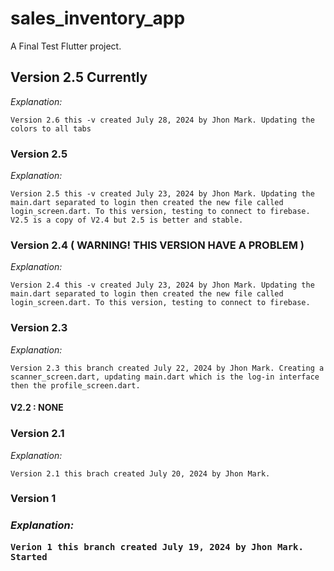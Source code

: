 # sales_inventory_app

A Final Test Flutter project.


## Version 2.5 Currently 

<i>Explanation:</i> 

    Version 2.6 this -v created July 28, 2024 by Jhon Mark. Updating the colors to all tabs

### Version 2.5

<i>Explanation:</i> 

    Version 2.5 this -v created July 23, 2024 by Jhon Mark. Updating the main.dart separated to login then created the new file called login_screen.dart. To this version, testing to connect to firebase. V2.5 is a copy of V2.4 but 2.5 is better and stable. 



### Version 2.4 ( WARNING! THIS VERSION HAVE A PROBLEM ) 
<i>Explanation:</i> 

    Version 2.4 this -v created July 23, 2024 by Jhon Mark. Updating the main.dart separated to login then created the new file called login_screen.dart. To this version, testing to connect to firebase. 



### Version 2.3  
<i>Explanation:</i> 

    Version 2.3 this branch created July 22, 2024 by Jhon Mark. Creating a scanner_screen.dart, updating main.dart which is the log-in interface then the profile_screen.dart. 


#### V2.2 : NONE


### Version 2.1
<i>Explanation:</i> 
    
    Version 2.1 this brach created July 20, 2024 by Jhon Mark. 


<h3>Version 1<h3>
<i>Explanation:</i> 
    
    Verion 1 this branch created July 19, 2024 by Jhon Mark. Started 

